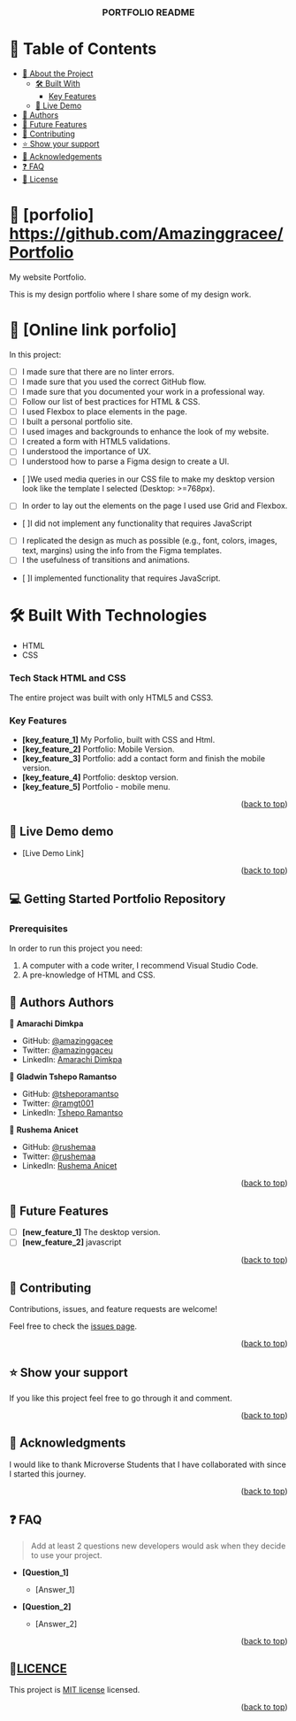 <div align="center">

  <h3 id = "readme-top"><b>PORTFOLIO README </b></h3>

</div>

<!-- TABLE OF CONTENTS -->

# 📗 Table of Contents

- [📖 About the Project](#about-project)
  - [🛠 Built With](#built-with)
    - [Key Features](#key-features)
  - [🚀 Live Demo](#live-demo)
- [👥 Authors](#authors)
- [🔭 Future Features](#future-features)
- [🤝 Contributing](#contributing)
- [⭐️ Show your support](#support)
- [🙏 Acknowledgements](#acknowledgements)
- [❓ FAQ](#faq)
- [📝 License](#license)

<!-- PROJECT DESCRIPTION -->

# 📖 [porfolio] <a name="about-project">https://github.com/Amazinggracee/Portfolio</a>

My website Portfolio.

This is my design portfolio where I share some of my design work.

# 📖 [Online link porfolio] <a name="about-project"></a>

In this project:

- [ ] I made sure that there are no linter errors.
- [ ] I made sure that you used the correct GitHub flow.
- [ ] I made sure that you documented your work in a professional way.
- [ ] Follow our list of best practices for HTML & CSS.
- [ ] I used Flexbox to place elements in the page.
- [ ] I built a personal portfolio site.
- [ ] I used images and backgrounds to enhance the look of my website.
- [ ] I created a form with HTML5 validations.
- [ ] I understood the importance of UX.
- [ ] I understood how to parse a Figma design to create a UI.
- [ ]We used media queries in our CSS file to make my desktop version look like the template I selected (Desktop: >=768px).
- [ ] In order to lay out the elements on the page I used use Grid and Flexbox.

- [ ]I did not implement any functionality that requires JavaScript
- [ ] I replicated the design as much as possible (e.g., font, colors, images, text, margins) using the info from the Figma templates.
- [ ] I the usefulness of transitions and animations.
- [ ]I implemented functionality that requires JavaScript.

# 🛠 Built With <a name="built-with">Technologies</a>

- HTML
- CSS

### Tech Stack <a name="tech-stack">HTML and CSS</a>

The entire project was built with only HTML5 and CSS3.

<!-- Features -->

### Key Features <a name="key-features"></a>

- **[key_feature_1]** My Porfolio, built with CSS and Html.
- **[key_feature_2]** Portfolio: Mobile Version.
- **[key_feature_3]** Portfolio: add a contact form and finish the mobile version.
- **[key_feature_4]** Portfolio: desktop version.
- **[key_feature_5]** Portfolio - mobile menu.
<p align="right">(<a href="#readme-top">back to top</a>)</p>

<!-- LIVE DEMO -->

## 🚀 Live Demo <a name="live-demo">demo</a>

- [Live Demo Link]

<p align="right">(<a href="#readme-top">back to top</a>)</p>

<!-- GETTING STARTED -->

## 💻 Getting Started <a name="getting-started">Portfolio Repository</a>

### Prerequisites

In order to run this project you need:

1. A computer with a code writer, I recommend Visual Studio Code.
2. A pre-knowledge of HTML and CSS.

<!-- AUTHORS -->

## 👥 Authors <a name="authors">Authors</a>

👤 **Amarachi Dimkpa**

- GitHub: [@amazinggacee](https://github.com/Amazinggracee)
- Twitter: [@amazinggaceu](https://twitter.com/amazinggraceu)
- LinkedIn: [Amarachi Dimkpa](https://linkedin.com/in/amarachi-dimkpa-070643183)

👤 **Gladwin Tshepo Ramantso**

- GitHub: [@tsheporamantso](https://github.com/tsheporamantso)
- Twitter: [@ramgt001](https://twitter.com/tsheporamantso)
- LinkedIn: [Tshepo Ramantso](https://www.linkedin.com/in/tshepo-ramantso-b6a35433/)

👤 **Rushema Anicet**

- GitHub: [@rushemaa](https://github.com/rushemaa)
- Twitter: [@rushemaa](https://twitter.com/rushemaa)
- LinkedIn: [Rushema Anicet](https://www.linkedin.com/in/rushema-anicet-77494088/)

<p align="right">(<a href="#readme-top">back to top</a>)</p>

<!-- FUTURE FEATURES -->

## 🔭 Future Features <a name="future-features"></a>

- [ ] **[new_feature_1]** The desktop version.
- [ ] **[new_feature_2]** javascript

<p align="right">(<a href="#readme-top">back to top</a>)</p>

<!-- CONTRIBUTING -->

## 🤝 Contributing <a name="contributing"></a>

Contributions, issues, and feature requests are welcome!

Feel free to check the [issues page](https://github.com/Amazinggracee/Portfolio/issues/).

<p align="right">(<a href="#readme-top">back to top</a>)</p>

<!-- SUPPORT -->

## ⭐️ Show your support <a name="support"></a>

If you like this project feel free to go through it and comment.

<p align="right">(<a href="#readme-top">back to top</a>)</p>

<!-- ACKNOWLEDGEMENTS -->

## 🙏 Acknowledgments <a name="acknowledgements"></a>

I would like to thank Microverse Students that I have collaborated with since I started this journey.

<p align="right">(<a href="#readme-top">back to top</a>)</p>

<!-- FAQ (optional) -->

## ❓ FAQ <a name="faq"></a>

> Add at least 2 questions new developers would ask when they decide to use your project.

- **[Question_1]**

  - [Answer_1]

- **[Question_2]**

  - [Answer_2]

<p align="right">(<a href="#readme-top">back to top</a>)</p>

<!-- LICENSE -->

## 📝<a href= "https://github.com/Amazinggracee/Portfolio/blob/responsive-b/License.txt" name="license.txt">LICENCE</a>

This project is [MIT license](./License.txt) licensed.

<p align="right">(<a href="#readme-top">back to top</a>)</p>
